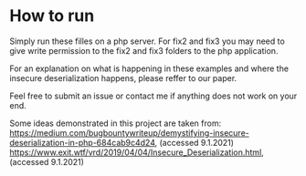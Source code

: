 # How to run
Simply run these filles on a php server.
For fix2 and fix3 you may need to give write permission to the fix2 and fix3 folders to the php application.

For an explanation on what is happening in these examples and where the insecure deserialization happens, please reffer to our paper.

Feel free to submit an issue or contact me if anything does not work on your end.

Some ideas demonstrated in this project are taken from:
https://medium.com/bugbountywriteup/demystifying-insecure-deserialization-in-php-684cab9c4d24, (accessed 9.1.2021)
https://www.exit.wtf/vrd/2019/04/04/Insecure_Deserialization.html, (accessed 9.1.2021)
